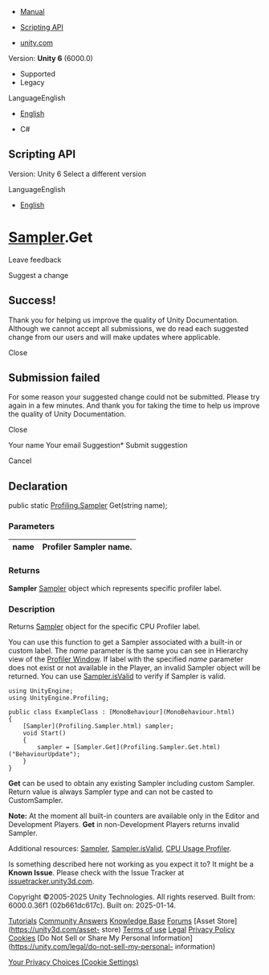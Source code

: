 [ ]()

  * [Manual](../Manual/index.html)
  * [Scripting API](../ScriptReference/index.html)

  * [unity.com](https://unity.com/)

Version: **Unity 6** (6000.0)

  * Supported
  * Legacy

LanguageEnglish

  * [English]()

  * C#

[ ](https://docs.unity3d.com)

## Scripting API

Version: Unity 6 Select a different version

LanguageEnglish

  * [English]()

#  [Sampler](Profiling.Sampler.html).Get

Leave feedback

Suggest a change

## Success!

Thank you for helping us improve the quality of Unity Documentation. Although
we cannot accept all submissions, we do read each suggested change from our
users and will make updates where applicable.

Close

## Submission failed

For some reason your suggested change could not be submitted. Please <a>try
again</a> in a few minutes. And thank you for taking the time to help us
improve the quality of Unity Documentation.

Close

Your name Your email Suggestion* Submit suggestion

Cancel

[ ]()

## Declaration

public static [Profiling.Sampler](Profiling.Sampler.html) Get(string name);

### Parameters

name | Profiler Sampler name.  
---|---  
  
### Returns

**Sampler** [Sampler](Profiling.Sampler.html) object which represents specific
profiler label.

### Description

Returns [Sampler](Profiling.Sampler.html) object for the specific CPU Profiler
label.

You can use this function to get a Sampler associated with a built-in or
custom label. The _name_ parameter is the same you can see in Hierarchy view
of the [Profiler Window](../Manual/ProfilerCPU.html). If label with the
specified _name_ parameter does not exist or not available in the Player, an
invalid Sampler object will be returned. You can use
[Sampler.isValid](Profiling.Sampler-isValid.html) to verify if Sampler is
valid.

    
    
    using UnityEngine;
    using UnityEngine.Profiling;  
      
    public class ExampleClass : [MonoBehaviour](MonoBehaviour.html)
    {
        [Sampler](Profiling.Sampler.html) sampler;
        void Start()
        {
            sampler = [Sampler.Get](Profiling.Sampler.Get.html)("BehaviourUpdate");
        }
    }
    

**Get** can be used to obtain any existing Sampler including custom Sampler.
Return value is always Sampler type and can not be casted to CustomSampler.  
  
**Note:** At the moment all built-in counters are available only in the Editor
and Development Players. **Get** in non-Development Players returns invalid
Sampler.  
  
Additional resources: [Sampler](Profiling.Sampler.html),
[Sampler.isValid](Profiling.Sampler-isValid.html), [CPU Usage
Profiler](../Manual/ProfilerCPU.html).

Is something described here not working as you expect it to? It might be a
**Known Issue**. Please check with the Issue Tracker at
[issuetracker.unity3d.com](https://issuetracker.unity3d.com).

Copyright ©2005-2025 Unity Technologies. All rights reserved. Built from:
6000.0.36f1 (02b661dc617c). Built on: 2025-01-14.

[Tutorials](https://unity3d.com/learn) [Community
Answers](https://answers.unity3d.com) [Knowledge
Base](https://support.unity3d.com/hc/en-us)
[Forums](https://forum.unity3d.com) [Asset Store](https://unity3d.com/asset-
store) [Terms of use](https://docs.unity3d.com/Manual/TermsOfUse.html)
[Legal](https://unity.com/legal) [Privacy
Policy](https://unity.com/legal/privacy-policy)
[Cookies](https://unity.com/legal/cookie-policy) [Do Not Sell or Share My
Personal Information](https://unity.com/legal/do-not-sell-my-personal-
information)

[Your Privacy Choices (Cookie Settings)](javascript:void\(0\);)

